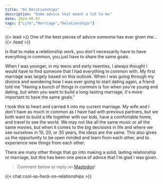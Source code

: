 ```yaml
---
title: "On Relationships"
description: "Some advice that meant a lot to me"
date: 2024-06-07
tags: ["Life","Marriage","Relationships"]
---
```

{{< lead >}}
One of the best pieces of advice someone has ever given me...
{{< /lead >}}

Is that to make a relationship work, you don't necessarily have to have everything in common, you just have to share the same goals.

When I was younger, in my teens and early twenties, I always thought I would have to find someone that I had everything in common with. My first marriage was largely based on this outlook. When I was going through my divorce and wondering how I was ever going to start dating again, a friend told me "Having a bunch of things in common is fun when you're young and dating, but when you want to build a long-lasting marriage, it's more important to have the same goals."

I took this to heart and carried it into my current marriage. My wife and I don't have as much in common as I have had with previous partners, but we both want to build a life together with our kids, have a comfortable home, and travel to see the world. We may not like all the same music or all the same movies, but when it comes to the big decisions in life and where we see ourselves in 10, 20, or 30 years, the ideas are the same. This also gives us the opportunity to be open minded and learn from each other, and to experience new things from each other.

There are many other things that go into making a solid, lasting relationship or marriage, but this has been one piece of advice that I'm glad I was given.

> Comment below or reply on [Mastodon](https://dmv.community/@jcrabapple/112576968270272277)!

{{< chat cool-as-heck-on-relationships >}}